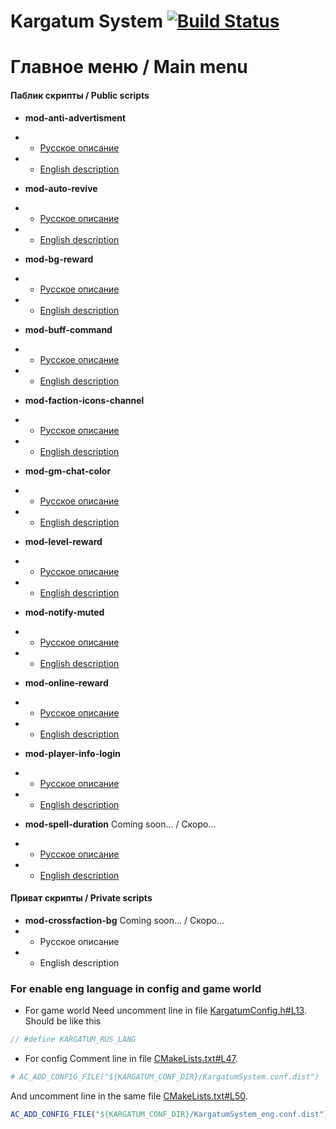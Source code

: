 # Kargatum System [![Build Status](https://travis-ci.com/Winfidonarleyan/kargatum-system.svg?branch=master)](https://travis-ci.com/Winfidonarleyan/kargatum-system)

# Главное меню / Main menu

#### Паблик скрипты / Public scripts
- **mod-anti-advertisment**
- * [Русское описание](https://github.com/Winfidonarleyan/kargatum-system/tree/master/src/mod-anti-advertisment)
- * [English description](https://github.com/Winfidonarleyan/kargatum-system/blob/master/src/mod-anti-advertisment/README_eng.md)

- **mod-auto-revive**
- * [Русское описание](https://github.com/Winfidonarleyan/kargatum-system/blob/master/src/mod-auto-revive)
- * [English description](https://github.com/Winfidonarleyan/kargatum-system/blob/master/src/mod-auto-revive/README_eng.md)

- **mod-bg-reward**
- * [Русское описание](https://github.com/Winfidonarleyan/kargatum-system/blob/master/src/mod-bg-reward)
- * [English description](https://github.com/Winfidonarleyan/kargatum-system/blob/master/src/mod-bg-reward/README_eng.md)

- **mod-buff-command**
- * [Русское описание](https://github.com/Winfidonarleyan/kargatum-system/blob/master/src/mod-buff-command)
- * [English description](https://github.com/Winfidonarleyan/kargatum-system/blob/master/src/mod-buff-command/README_eng.md)

- **mod-faction-icons-channel**
- * [Русское описание](https://github.com/Winfidonarleyan/kargatum-system/blob/master/src/mod-faction-icons-channel)
- * [English description](https://github.com/Winfidonarleyan/kargatum-system/blob/master/src/mod-faction-icons-channel/README_eng.md)

- **mod-gm-chat-color**
- * [Русское описание](https://github.com/Winfidonarleyan/kargatum-system/blob/master/src/mod-gm-chat-color)
- * [English description](https://github.com/Winfidonarleyan/kargatum-system/blob/master/src/mod-gm-chat-color/README_eng.md)

- **mod-level-reward**
- * [Русское описание](https://github.com/Winfidonarleyan/kargatum-system/blob/master/src/mod-level-reward)
- * [English description](https://github.com/Winfidonarleyan/kargatum-system/blob/master/src/mod-level-reward/README_eng.md)

- **mod-notify-muted**
- * [Русское описание](https://github.com/Winfidonarleyan/kargatum-system/blob/master/src/mod-notify-muted)
- * [English description](https://github.com/Winfidonarleyan/kargatum-system/blob/master/src/mod-notify-muted/README_eng.md)

- **mod-online-reward**
- * [Русское описание](https://github.com/Winfidonarleyan/kargatum-system/blob/master/src/mod-online-reward)
- * [English description](https://github.com/Winfidonarleyan/kargatum-system/blob/master/src/mod-online-reward/README_eng.md)

- **mod-player-info-login**
- * [Русское описание](https://github.com/Winfidonarleyan/kargatum-system/blob/master/src/mod-player-info-login)
- * [English description](https://github.com/Winfidonarleyan/kargatum-system/blob/master/src/mod-player-info-login/README_eng.md)

- **mod-spell-duration** Coming soon... / Скоро...
- * [Русское описание](https://github.com/Winfidonarleyan/kargatum-system/blob/master/src/mod-spell-duration)
- * [English description](https://github.com/Winfidonarleyan/kargatum-system/blob/master/src/mod-spell-duration/README_eng.md)

#### Приват скрипты / Private scripts
- **mod-crossfaction-bg** Coming soon... / Скоро...
- * Русское описание
- * English description

### For enable eng language in config and game world
- For game world 
Need uncomment line in file [KargatumConfig.h#L13](https://github.com/Winfidonarleyan/kargatum-system/blob/master/src/Kargatum-lib/KargatumConfig.h#L13). Should be like this
```cpp
// #define KARGATUM_RUS_LANG
```
- For config
Comment line in file [CMakeLists.txt#L47](https://github.com/Winfidonarleyan/kargatum-system/blob/master/CMakeLists.txt#L47).
```Cmake
# AC_ADD_CONFIG_FILE("${KARGATUM_CONF_DIR}/KargatumSystem.conf.dist")
```
And uncomment line in the same file [CMakeLists.txt#L50](https://github.com/Winfidonarleyan/kargatum-system/blob/master/CMakeLists.txt#L50).
```Cmake
AC_ADD_CONFIG_FILE("${KARGATUM_CONF_DIR}/KargatumSystem_eng.conf.dist")
```
